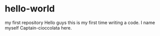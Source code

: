 # hello-world
my first repository
Hello guys this is my first time writing a code.
I name myself Captain-cioccolata here. 
